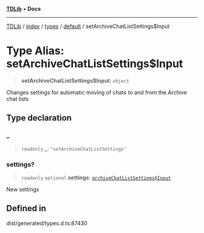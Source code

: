 [**TDLib**](../../../../../../README.md) • **Docs**

***

[TDLib](../../../../../../modules.md) / [index](../../../../../README.md) / [types](../../../README.md) / [default](../README.md) / setArchiveChatListSettings$Input

# Type Alias: setArchiveChatListSettings$Input

> **setArchiveChatListSettings$Input**: `object`

Changes settings for automatic moving of chats to and from the Archive chat lists

## Type declaration

### \_

> `readonly` **\_**: `"setArchiveChatListSettings"`

### settings?

> `readonly` `optional` **settings**: [`archiveChatListSettings$Input`](archiveChatListSettings$Input.md)

New settings

## Defined in

dist/generated/types.d.ts:87430
